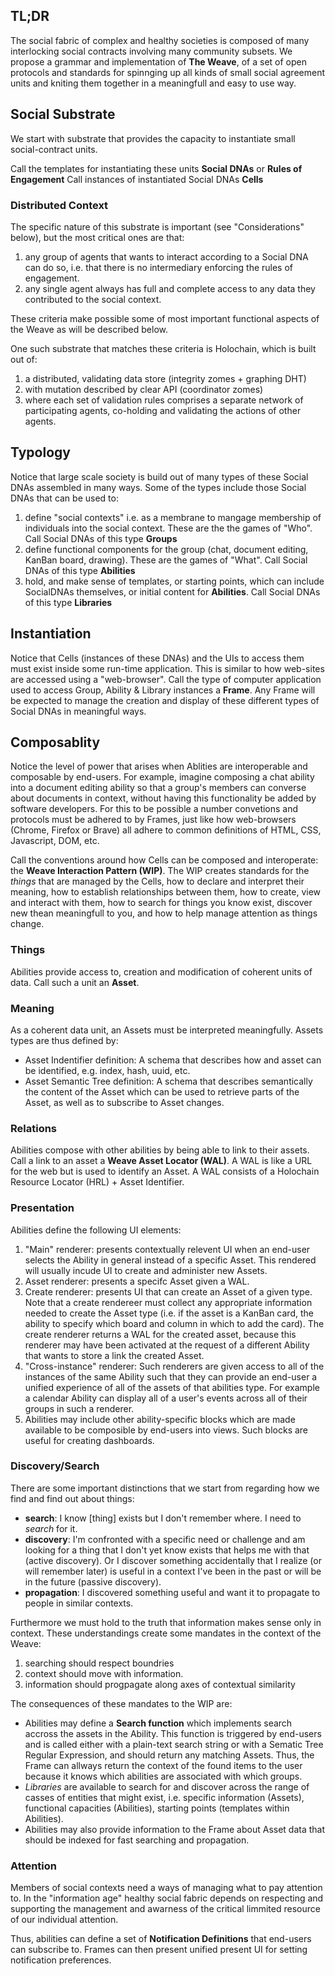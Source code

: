 

## TL;DR

The social fabric of complex and healthy societies is composed of many interlocking social contracts involving many community subsets.  We propose a grammar and implementation of **The Weave**, of a set of open protocols and standards for spinnging up all kinds of small social agreement units and kniting them together in a meaningfull and easy to use way.

## Social Substrate

We start with substrate that provides the capacity to instantiate small social-contract units.  

Call the templates for instantiating these units **Social DNAs** or **Rules of Engagement**
Call instances of instantiated Social DNAs **Cells**

### Distributed Context

The specific nature of this substrate is important (see "Considerations" below), but the most critical ones are that:
1. any group of agents that wants to interact according to a Social DNA can do so, i.e. that there is no intermediary enforcing the rules of engagement.
2. any single agent always has full and complete access to any data they contributed to the social context.

These criteria make possible some of most important functional aspects of the Weave as will be described below.

One such substrate that matches these criteria is Holochain, which is built out of:
1. a distributed, validating data store (integrity zomes + graphing DHT)
2. with mutation described by clear API (coordinator zomes)
3. where each set of validation rules comprises a separate network of participating agents, co-holding and validating the actions of other agents.


## Typology

Notice that large scale society is build out of many types of these Social DNAs assembled in many ways.  Some of the types include those Social DNAs that can be used to:

1. define "social contexts" i.e. as a membrane to mangage membership of individuals into the social context.  These are the the games of "Who".  Call Social DNAs of this type **Groups**
1. define functional components for the group (chat, document editing, KanBan board, drawing).  These are the games of "What". Call Social DNAs of this type **Abilities**
1. hold, and make sense of templates, or starting points, which can include SocialDNAs themselves, or initial content for **Abilities**. Call Social DNAs of this type **Libraries**

## Instantiation
Notice that Cells (instances of these DNAs) and the UIs to access them must exist inside some run-time application.  This is similar to how web-sites are accessed using a "web-browser".  Call the type of computer application used to access Group, Ability & Library instances a **Frame**.  Any Frame will be expected to manage the creation and display of these different types of Social DNAs in meaningful ways.

## Composablity
Notice the level of power that arises when Ablities are interoperable and composable by end-users.  For example, imagine composing a chat ability into a document editing ability so that a group's members can converse about documents in context, without having this functionality be added by software developers.  For this to be possible a number convetions and protocols must be adhered to by Frames, just like how web-browsers (Chrome, Firefox or Brave) all adhere to common definitions of HTML, CSS, Javascript, DOM, etc.

Call the conventions around how Cells can be composed and interoperate: the **Weave Interaction Pattern (WIP)**.  The WIP creates standards for the *things* that are managed by the Cells, how to declare and interpret their meaning, how to establish relationships between them, how to create, view and interact with them, how to search for things you know exist, discover new thean meaningfull to you, and how to help manage attention as things change.

### Things

Abilities provide access to, creation and modification of coherent units of data.  Call such a unit an **Asset**.

### Meaning

As a coherent data unit, an Assets must be interpreted meaningfully.  Assets types are thus defined by:
* Asset Indentifier definition:  A schema that describes how and asset can be identified, e.g. index, hash, uuid, etc.
* Asset Semantic Tree definition: A schema that describes semantically the content of the Asset which can be used to retrieve parts of the Asset, as well as to subscribe to Asset changes.

### Relations

Abilities compose with other abilities by being able to link to their assets.  Call a link to an asset a **Weave Asset Locator (WAL)**.  A WAL is like a URL for the web but is used to identify an Asset.  A WAL consists of a  Holochain Resource Locator (HRL) + Asset Identifier.

### Presentation

Abilities define the following UI elements:

1. "Main" renderer: presents contextually relevent UI when an end-user selects the Ability in general instead of a specific Asset.  This rendered will usually incude UI to create and administer new Assets.
1. Asset renderer: presents a specifc Asset given a WAL.
1. Create renderer: presents UI that can create an Asset of a given type.  Note that a create rendereer must collect any appropriate information needed to create the Asset type (i.e. if the asset is a KanBan card, the ability to specify which board and column in which to add the card).  The create renderer returns a WAL for the created asset, because this renderer may have been activated at the request of a different Ability that wants to store a link the created Asset.
1. "Cross-instance" renderer:  Such renderers are given access to all of the instances of the same Ability such that they can provide an end-user a unified experience of all of the assets of that abilities type.  For example a calendar Ability can display all of a user's events across all of their groups in such a renderer.
1. Abilities may include other ability-specific blocks which are made available to be composible by end-users into views.  Such blocks are useful for creating dashboards.

### Discovery/Search

There are some important distinctions that we start from regarding how we find and find out about things:

* **search**: I know [thing] exists but I don't remember where. I need to *search* for it.
* **discovery**: I'm confronted with a specific need or challenge and am looking for a thing that I don't yet know exists that helps me with that (active discovery). Or I discover something accidentally that I realize (or will remember later) is useful in a context I've been in the past or will be in the future (passive discovery).
* **propagation**: I discovered something useful and want it to propagate to people in similar contexts.

Furthermore we must hold to the truth that information makes sense only in context. These understandings create some mandates in the context of the Weave:

1. searching should respect boundries
2. context should move with information.
3. information should progpagate along axes of contextual similarity

The consequences of these mandates to the WIP are:

- Abilities may define a **Search function**  which implements search accross the assets in the Ability.  This function is triggered by end-users and is called either with a plain-text search string or with a Sematic Tree Regular Expression, and should return any matching Assets.  Thus, the Frame can allways return the context of the found items to the user because it knows which abilities are associated with which groups.
- *Libraries* are available to search for and discover across the range of casses of entities that might exist, i.e. specific information (Assets), functional capacities (Abilities), starting points (templates within Abilities).
- Abilities may also provide information to the Frame about Asset data that should be indexed for fast searching and propagation. 

### Attention

Members of social contexts need a ways of managing what to pay attention to.  In the "information age" healthy social fabric depends on respecting and supporting the management and awarness of the critical limmited resource of our individual attention. 

Thus, abilities can define a set of **Notification Definitions** that end-users can subscribe to.  Frames can then present unified  present UI for setting notification preferences. 